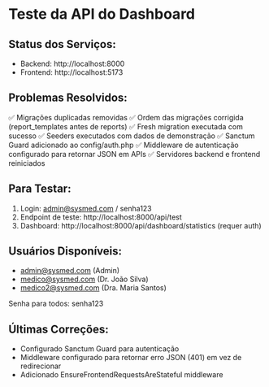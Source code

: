 # Teste da API do Dashboard

## Status dos Serviços:

-   Backend: http://localhost:8000
-   Frontend: http://localhost:5173

## Problemas Resolvidos:

✅ Migrações duplicadas removidas
✅ Ordem das migrações corrigida (report_templates antes de reports)
✅ Fresh migration executada com sucesso
✅ Seeders executados com dados de demonstração
✅ Sanctum Guard adicionado ao config/auth.php
✅ Middleware de autenticação configurado para retornar JSON em APIs
✅ Servidores backend e frontend reiniciados

## Para Testar:

1. Login: admin@sysmed.com / senha123
2. Endpoint de teste: http://localhost:8000/api/test
3. Dashboard: http://localhost:8000/api/dashboard/statistics (requer auth)

## Usuários Disponíveis:

-   admin@sysmed.com (Admin)
-   medico@sysmed.com (Dr. João Silva)
-   medico2@sysmed.com (Dra. Maria Santos)

Senha para todos: senha123

## Últimas Correções:

-   Configurado Sanctum Guard para autenticação
-   Middleware configurado para retornar erro JSON (401) em vez de redirecionar
-   Adicionado EnsureFrontendRequestsAreStateful middleware
